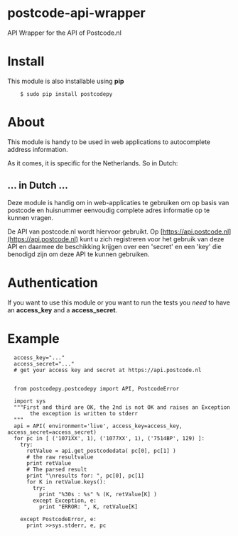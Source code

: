 postcode-api-wrapper
====================

API Wrapper for the API of Postcode.nl

Install
========
This module is also installable using **pip**

        $ sudo pip install postcodepy


About
==========

This module is handy to be used in web applications to autocomplete address information.

As it comes, it is specific for the Netherlands. So in Dutch:

## ... in Dutch ...
Deze module is handig om in web-applicaties te gebruiken om op basis van postcode en huisnummer eenvoudig complete adres informatie op te kunnen vragen.

De API van postcode.nl wordt hiervoor gebruikt. Op [https://api.postcode.nl](https://api.postcode.nl) kunt u zich registreren voor het gebruik van deze API en daarmee de beschikking krijgen over een 'secret' en een 'key' die benodigd zijn om deze API te kunnen gebruiken.

Authentication
==============
If you want to use this module or you want to run the tests you *need* to have
an **access_key** and a **access_secret**. 

Example
===========

      access_key="..."
      access_secret="..."
      # get your access key and secret at https://api.postcode.nl
      
      
      from postcodepy.postcodepy import API, PostcodeError
      
      import sys
      """First and third are OK, the 2nd is not OK and raises an Exception
           the exception is written to stderr
      """
      api = API( environment='live', access_key=access_key, access_secret=access_secret)
      for pc in [ ('1071XX', 1), ('1077XX', 1), ('7514BP', 129) ]:
        try:
          retValue = api.get_postcodedata( pc[0], pc[1] )
          # the raw resultvalue
          print retValue
          # The parsed result 
          print "\nresults for: ", pc[0], pc[1]
          for K in retValue.keys():
            try:
              print "%30s : %s" % (K, retValue[K] )
            except Exception, e:
              print "ERROR: ", K, retValue[K]
      
        except PostcodeError, e:
          print >>sys.stderr, e, pc
          
